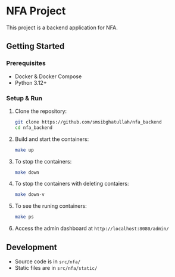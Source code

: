 # NFA Project
This project is a backend application for NFA.

## Getting Started

### Prerequisites
- Docker & Docker Compose
- Python 3.12+

### Setup & Run
1. Clone the repository:
   ```bash
   git clone https://github.com/smsibghatullah/nfa_backend
   cd nfa_backend
   ```
2. Build and start the containers:
   ```bash
   make up
   ```

3. To stop the containers:
   ```bash
   make down
   ```

4. To stop the containers with deleting contaiers:
   ```bash
   make down-v
   ```

5. To see the runing containers:
   ```bash
   make ps
   ```

5. Access the admin dashboard at `http://localhost:8080/admin/`

## Development
- Source code is in `src/nfa/`
- Static files are in `src/nfa/static/`